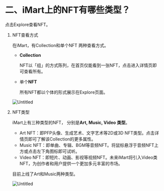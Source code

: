 # 二、iMart上的NFT有哪些类型？

点击Explore查看NFT。

1.  NFT查看方式

    在iMart，有Collection和单个NFT 两种查看方式。

    *   **Collection**

        NFT以「组」的方式陈列，在首页仅能看到一张NFT，点击进入详情页即可查看所有。
    *   单个**NFT**

        所有NFT都以个体的形式展示在Explore页面。

    ![Untitled](https://s3-us-west-2.amazonaws.com/secure.notion-static.com/52e9c892-6fe7-447d-ad28-0d4b99c21a58/Untitled.png)
2.  NFT类型

    iMart上有三种类型的NFT， 分别是**Art, Music, Video 类型**。

    * Art NFT：即PFP头像、生成艺术、文字艺术等2D或3D NFT类型。点击详情页即可了解该Collection的更多属性。
    * Music NFT：即单曲、专辑、BGM等音频NFT。将鼠标悬浮于音频NFT上方或点击左下角图标即可试听。
    * Video NFT：即短片、动画、影视等视频NFT。未来iMart将引入Video类NFT，为创作者和用户提供一个更加多元丰富的市场。

    目前上线了Art和Music两种类型。

    ![Untitled](https://s3-us-west-2.amazonaws.com/secure.notion-static.com/975c0087-6426-4f68-a651-50b7271c77f2/Untitled.png)
